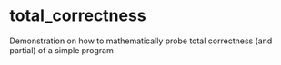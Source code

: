 # total_correctness
Demonstration on how to mathematically probe total correctness (and partial) of a simple program
